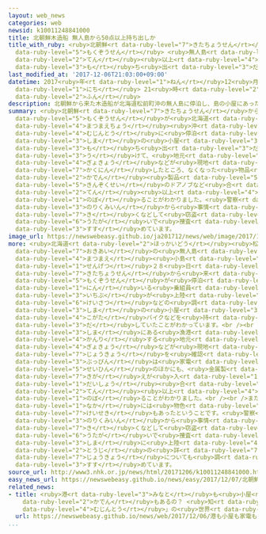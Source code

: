 ```yaml
---
layout: web_news
categories: web
newsid: k10011248841000
title: 北朝鮮木造船 無人島から50点以上持ち出しか
title_with_ruby: <ruby>北朝鮮<rt data-ruby-level="7">きたちょうせん</rt></ruby><ruby>木造船<rt
  data-ruby-level="5">もくぞうせん</rt></ruby> <ruby>無人島<rt data-ruby-level="4">むじんとう</rt></ruby>から50<ruby>点<rt
  data-ruby-level="2">てん</rt></ruby><ruby>以上<rt data-ruby-level="4">いじょう</rt></ruby><ruby>持<rt
  data-ruby-level="3">も</rt></ruby>ち<ruby>出<rt data-ruby-level="3">だ</rt></ruby>しか
last_modified_at: '2017-12-06T21:03:00+09:00'
datetime: 2017<ruby>年<rt data-ruby-level="1">ねん</rt></ruby>12<ruby>月<rt data-ruby-level="1">がつ</rt></ruby>06<ruby>日<rt
  data-ruby-level="1">にち</rt></ruby> 21<ruby>時<rt data-ruby-level="2">じ</rt></ruby>03<ruby>分<rt
  data-ruby-level="2">ふん</rt></ruby>
description: 北朝鮮から来た木造船が北海道松前町沖の無人島に停泊し、島の小屋にあったテレビなどが持ち出されたことを受けて、地元の漁協などが現地で確認したところ、なくなった物品は、家電製品のほか金属製のドアノブなど合わせて５０点以上に上ることがわかりました。警察は乗組員から事情を聴くなどして窃盗の疑いで捜査を進めています。
summary: <ruby>北朝鮮<rt data-ruby-level="7">きたちょうせん</rt></ruby>から<ruby>来<rt data-ruby-level="2">き</rt></ruby>た<ruby>木造船<rt
  data-ruby-level="5">もくぞうせん</rt></ruby>が<ruby>北海道<rt data-ruby-level="2">ほっかいどう</rt></ruby><ruby>松前町<rt
  data-ruby-level="4">まつまえちょう</rt></ruby><ruby>沖<rt data-ruby-level="7">おき</rt></ruby>の<ruby>無人島<rt
  data-ruby-level="4">むじんとう</rt></ruby>に<ruby>停泊<rt data-ruby-level="7">ていはく</rt></ruby>し、<ruby>島<rt
  data-ruby-level="3">しま</rt></ruby>の<ruby>小屋<rt data-ruby-level="3">こや</rt></ruby>にあったテレビなどが<ruby>持<rt
  data-ruby-level="3">も</rt></ruby>ち<ruby>出<rt data-ruby-level="3">だ</rt></ruby>されたことを<ruby>受<rt
  data-ruby-level="3">う</rt></ruby>けて、<ruby>地元<rt data-ruby-level="2">じもと</rt></ruby>の<ruby>漁協<rt
  data-ruby-level="4">ぎょきょう</rt></ruby>などが<ruby>現地<rt data-ruby-level="5">げんち</rt></ruby>で<ruby>確認<rt
  data-ruby-level="7">かくにん</rt></ruby>したところ、なくなった<ruby>物品<rt data-ruby-level="3">ぶっぴん</rt></ruby>は、<ruby>家電<rt
  data-ruby-level="2">かでん</rt></ruby><ruby>製品<rt data-ruby-level="5">せいひん</rt></ruby>のほか<ruby>金属製<rt
  data-ruby-level="5">きんぞくせい</rt></ruby>のドアノブなど<ruby>合<rt data-ruby-level="2">あ</rt></ruby>わせて５０<ruby>点<rt
  data-ruby-level="2">てん</rt></ruby><ruby>以上<rt data-ruby-level="4">いじょう</rt></ruby>に<ruby>上<rt
  data-ruby-level="1">のぼ</rt></ruby>ることがわかりました。<ruby>警察<rt data-ruby-level="6">けいさつ</rt></ruby>は<ruby>乗組員<rt
  data-ruby-level="3">のりくみいん</rt></ruby>から<ruby>事情<rt data-ruby-level="5">じじょう</rt></ruby>を<ruby>聴<rt
  data-ruby-level="7">き</rt></ruby>くなどして<ruby>窃盗<rt data-ruby-level="7">せっとう</rt></ruby>の<ruby>疑<rt
  data-ruby-level="6">うたが</rt></ruby>いで<ruby>捜査<rt data-ruby-level="7">そうさ</rt></ruby>を<ruby>進<rt
  data-ruby-level="3">すす</rt></ruby>めています。
image_url: https://newswebeasy.github.io/ja201712/news/web/image/2017/12/06/K10011248841_1712061852_1712062003_01_02.jpg
more: <ruby>北海道<rt data-ruby-level="2">ほっかいどう</rt></ruby><ruby>松前町<rt data-ruby-level="4">まつまえちょう</rt></ruby>の<ruby>沖合<rt
  data-ruby-level="7">おきあい</rt></ruby>の<ruby>無人島<rt data-ruby-level="4">むじんとう</rt></ruby>「<ruby>松前<rt
  data-ruby-level="4">まつまえ</rt></ruby><ruby>小島<rt data-ruby-level="3">こじま</rt></ruby>」では<ruby>先月<rt
  data-ruby-level="1">せんげつ</rt></ruby>２８<ruby>日<rt data-ruby-level="1">にち</rt></ruby>、<ruby>北朝鮮<rt
  data-ruby-level="7">きたちょうせん</rt></ruby>から<ruby>来<rt data-ruby-level="2">き</rt></ruby>た<ruby>木造船<rt
  data-ruby-level="5">もくぞうせん</rt></ruby>が<ruby>停泊<rt data-ruby-level="7">ていはく</rt></ruby>し、１０<ruby>人<rt
  data-ruby-level="1">にん</rt></ruby>いる<ruby>乗組員<rt data-ruby-level="3">のりくみいん</rt></ruby>の<ruby>一部<rt
  data-ruby-level="3">いちぶ</rt></ruby>が<ruby>上陸<rt data-ruby-level="4">じょうりく</rt></ruby>しましたが、これまでの<ruby>警察<rt
  data-ruby-level="6">けいさつ</rt></ruby>などの<ruby>調<rt data-ruby-level="3">しら</rt></ruby>べで、<ruby>島<rt
  data-ruby-level="3">しま</rt></ruby>の<ruby>小屋<rt data-ruby-level="3">こや</rt></ruby>からテレビや<ruby>小型<rt
  data-ruby-level="4">こがた</rt></ruby>バイクなどを<ruby>持<rt data-ruby-level="3">も</rt></ruby>ち<ruby>出<rt
  data-ruby-level="3">だ</rt></ruby>していたことがわかっています。<br /><br />これを<ruby>受<rt data-ruby-level="3">う</rt></ruby>けて、<ruby>島<rt
  data-ruby-level="3">しま</rt></ruby>にある<ruby>漁港<rt data-ruby-level="4">ぎょこう</rt></ruby>を<ruby>管理<rt
  data-ruby-level="4">かんり</rt></ruby>する<ruby>地元<rt data-ruby-level="2">じもと</rt></ruby>の<ruby>漁協<rt
  data-ruby-level="4">ぎょきょう</rt></ruby>などが<ruby>現地<rt data-ruby-level="5">げんち</rt></ruby>の<ruby>状況<rt
  data-ruby-level="7">じょうきょう</rt></ruby>を<ruby>確認<rt data-ruby-level="7">かくにん</rt></ruby>したところ、なくなった<ruby>物品<rt
  data-ruby-level="3">ぶっぴん</rt></ruby>は<ruby>家電<rt data-ruby-level="2">かでん</rt></ruby><ruby>製品<rt
  data-ruby-level="5">せいひん</rt></ruby>のほかにも、<ruby>金属製<rt data-ruby-level="5">きんぞくせい</rt></ruby>のドアノブやちょうつがい、さらには<ruby>着替<rt
  data-ruby-level="7">きが</rt></ruby>えが<ruby>入<rt data-ruby-level="1">はい</rt></ruby>ったバッグまで、<ruby>大小<rt
  data-ruby-level="1">だいしょう</rt></ruby><ruby>合<rt data-ruby-level="2">あ</rt></ruby>わせて５０<ruby>点<rt
  data-ruby-level="2">てん</rt></ruby><ruby>以上<rt data-ruby-level="4">いじょう</rt></ruby>に<ruby>上<rt
  data-ruby-level="1">のぼ</rt></ruby>ることがわかりました。<br /><br />また、<ruby>小屋<rt data-ruby-level="3">こや</rt></ruby>の<ruby>中<rt
  data-ruby-level="1">なか</rt></ruby>には<ruby>物色<rt data-ruby-level="3">ぶっしょく</rt></ruby>されたような<ruby>形跡<rt
  data-ruby-level="7">けいせき</rt></ruby>もあったということです。<ruby>警察<rt data-ruby-level="6">けいさつ</rt></ruby>は<ruby>乗組員<rt
  data-ruby-level="3">のりくみいん</rt></ruby>から<ruby>事情<rt data-ruby-level="5">じじょう</rt></ruby>を<ruby>聴<rt
  data-ruby-level="7">き</rt></ruby>くなどして<ruby>窃盗<rt data-ruby-level="7">せっとう</rt></ruby>の<ruby>疑<rt
  data-ruby-level="6">うたが</rt></ruby>いで<ruby>捜査<rt data-ruby-level="7">そうさ</rt></ruby>するとともに、<ruby>島<rt
  data-ruby-level="3">しま</rt></ruby>に<ruby>上陸<rt data-ruby-level="4">じょうりく</rt></ruby>した<ruby>当時<rt
  data-ruby-level="2">とうじ</rt></ruby>の<ruby>詳<rt data-ruby-level="7">くわ</rt></ruby>しい<ruby>状況<rt
  data-ruby-level="7">じょうきょう</rt></ruby>についても<ruby>調<rt data-ruby-level="3">しら</rt></ruby>べを<ruby>進<rt
  data-ruby-level="3">すす</rt></ruby>めています。
source_url: http://www3.nhk.or.jp/news/html/20171206/k10011248841000.html
easy_news_url: https://newswebeasy.github.io/news/easy/2017/12/07/北朝鮮の船か-日本に流されてくる船が増えている
related_news:
- title: <ruby>港<rt data-ruby-level="3">みなと</rt></ruby>も<ruby>小屋<rt data-ruby-level="3">こや</rt></ruby>も<ruby>家電<rt
    data-ruby-level="2">かでん</rt></ruby>もあるの？ <ruby>知<rt data-ruby-level="2">し</rt></ruby>られざる「<ruby>無人島<rt
    data-ruby-level="4">むじんとう</rt></ruby>」の<ruby>世界<rt data-ruby-level="3">せかい</rt></ruby>
  url: https://newswebeasy.github.io/news/web/2017/12/06/港も小屋も家電もあるの-知られざる無人島の世界
...
```

